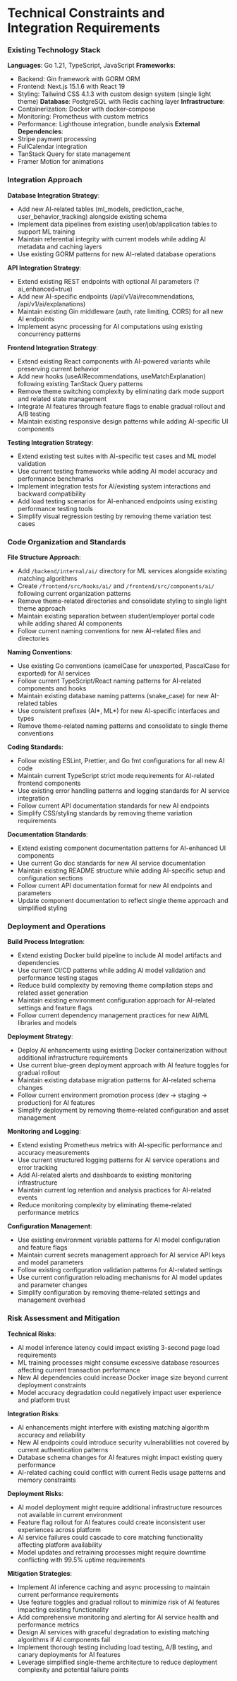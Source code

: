 # Technical Constraints and Integration Requirements

### Existing Technology Stack

**Languages**: Go 1.21, TypeScript, JavaScript
**Frameworks**: 
- Backend: Gin framework with GORM ORM
- Frontend: Next.js 15.1.6 with React 19
- Styling: Tailwind CSS 4.1.3 with custom design system (single light theme)
**Database**: PostgreSQL with Redis caching layer
**Infrastructure**: 
- Containerization: Docker with docker-compose
- Monitoring: Prometheus with custom metrics
- Performance: Lighthouse integration, bundle analysis
**External Dependencies**: 
- Stripe payment processing
- FullCalendar integration
- TanStack Query for state management
- Framer Motion for animations

### Integration Approach

**Database Integration Strategy**: 
- Add new AI-related tables (ml_models, prediction_cache, user_behavior_tracking) alongside existing schema
- Implement data pipelines from existing user/job/application tables to support ML training
- Maintain referential integrity with current models while adding AI metadata and caching layers
- Use existing GORM patterns for new AI-related database operations

**API Integration Strategy**:
- Extend existing REST endpoints with optional AI parameters (?ai_enhanced=true)
- Add new AI-specific endpoints (/api/v1/ai/recommendations, /api/v1/ai/explanations)
- Maintain existing Gin middleware (auth, rate limiting, CORS) for all new AI endpoints
- Implement async processing for AI computations using existing concurrency patterns

**Frontend Integration Strategy**:
- Extend existing React components with AI-powered variants while preserving current behavior
- Add new hooks (useAIRecommendations, useMatchExplanation) following existing TanStack Query patterns
- Remove theme switching complexity by eliminating dark mode support and related state management
- Integrate AI features through feature flags to enable gradual rollout and A/B testing
- Maintain existing responsive design patterns while adding AI-specific UI components

**Testing Integration Strategy**:
- Extend existing test suites with AI-specific test cases and ML model validation
- Use current testing frameworks while adding AI model accuracy and performance benchmarks
- Implement integration tests for AI/existing system interactions and backward compatibility
- Add load testing scenarios for AI-enhanced endpoints using existing performance testing tools
- Simplify visual regression testing by removing theme variation test cases

### Code Organization and Standards

**File Structure Approach**:
- Add `/backend/internal/ai/` directory for ML services alongside existing matching algorithms
- Create `/frontend/src/hooks/ai/` and `/frontend/src/components/ai/` following current organization patterns
- Remove theme-related directories and consolidate styling to single light theme approach
- Maintain existing separation between student/employer portal code while adding shared AI components
- Follow current naming conventions for new AI-related files and directories

**Naming Conventions**:
- Use existing Go conventions (camelCase for unexported, PascalCase for exported) for AI services
- Follow current TypeScript/React naming patterns for AI-related components and hooks
- Maintain existing database naming patterns (snake_case) for new AI-related tables
- Use consistent prefixes (AI*, ML*) for new AI-specific interfaces and types
- Remove theme-related naming patterns and consolidate to single theme conventions

**Coding Standards**:
- Follow existing ESLint, Prettier, and Go fmt configurations for all new AI code
- Maintain current TypeScript strict mode requirements for AI-related frontend components
- Use existing error handling patterns and logging standards for AI service integration
- Follow current API documentation standards for new AI endpoints
- Simplify CSS/styling standards by removing theme variation requirements

**Documentation Standards**:
- Extend existing component documentation patterns for AI-enhanced UI components
- Use current Go doc standards for new AI service documentation
- Maintain existing README structure while adding AI-specific setup and configuration sections
- Follow current API documentation format for new AI endpoints and parameters
- Update component documentation to reflect single theme approach and simplified styling

### Deployment and Operations

**Build Process Integration**:
- Extend existing Docker build pipeline to include AI model artifacts and dependencies
- Use current CI/CD patterns while adding AI model validation and performance testing stages
- Reduce build complexity by removing theme compilation steps and related asset generation
- Maintain existing environment configuration approach for AI-related settings and feature flags
- Follow current dependency management practices for new AI/ML libraries and models

**Deployment Strategy**:
- Deploy AI enhancements using existing Docker containerization without additional infrastructure requirements
- Use current blue-green deployment approach with AI feature toggles for gradual rollout
- Maintain existing database migration patterns for AI-related schema changes
- Follow current environment promotion process (dev → staging → production) for AI features
- Simplify deployment by removing theme-related configuration and asset management

**Monitoring and Logging**:
- Extend existing Prometheus metrics with AI-specific performance and accuracy measurements
- Use current structured logging patterns for AI service operations and error tracking
- Add AI-related alerts and dashboards to existing monitoring infrastructure
- Maintain current log retention and analysis practices for AI-related events
- Reduce monitoring complexity by eliminating theme-related performance metrics

**Configuration Management**:
- Use existing environment variable patterns for AI model configuration and feature flags
- Maintain current secrets management approach for AI service API keys and model parameters
- Follow existing configuration validation patterns for AI-related settings
- Use current configuration reloading mechanisms for AI model updates and parameter changes
- Simplify configuration by removing theme-related settings and management overhead

### Risk Assessment and Mitigation

**Technical Risks**:
- AI model inference latency could impact existing 3-second page load requirements
- ML training processes might consume excessive database resources affecting current transaction performance
- New AI dependencies could increase Docker image size beyond current deployment constraints
- Model accuracy degradation could negatively impact user experience and platform trust

**Integration Risks**:
- AI enhancements might interfere with existing matching algorithm accuracy and reliability
- New AI endpoints could introduce security vulnerabilities not covered by current authentication patterns
- Database schema changes for AI features might impact existing query performance
- AI-related caching could conflict with current Redis usage patterns and memory constraints

**Deployment Risks**:
- AI model deployment might require additional infrastructure resources not available in current environment
- Feature flag rollout for AI features could create inconsistent user experiences across platform
- AI service failures could cascade to core matching functionality affecting platform availability
- Model updates and retraining processes might require downtime conflicting with 99.5% uptime requirements

**Mitigation Strategies**:
- Implement AI inference caching and async processing to maintain current performance requirements
- Use feature toggles and gradual rollout to minimize risk of AI features impacting existing functionality
- Add comprehensive monitoring and alerting for AI service health and performance metrics
- Design AI services with graceful degradation to existing matching algorithms if AI components fail
- Implement thorough testing including load testing, A/B testing, and canary deployments for AI features
- Leverage simplified single-theme architecture to reduce deployment complexity and potential failure points
